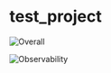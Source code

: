# test_project
![Overall](https://img.shields.io/endpoint?style=for-the-badge&url=https%3A%2F%2Fopslevel-jason.ngrok.io%2Fapi%2Fservice_level%2FeXQmFmUl6IFgp4zH7BdNsCdeLocKrontIOSGyj9EoGM)

![Observability](https://img.shields.io/endpoint?style=for-the-badge&url=https%3A%2F%2Fopslevel-jason.ngrok.io%2Fapi%2Fservice_level%2FeXQmFmUl6IFgp4zH7BdNsCdeLocKrontIOSGyj9EoGM%2FObservability)
